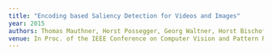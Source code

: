 ```yaml
---
title: "Encoding based Saliency Detection for Videos and Images"
year: 2015
authors: Thomas Mauthner, Horst Possegger, Georg Waltner, Horst Bischof
venue: In Proc. of the IEEE Conference on Computer Vision and Pattern Recognition (CVPR)
---
```

